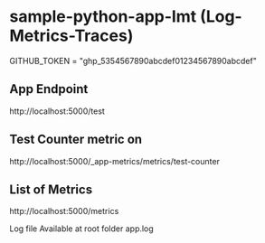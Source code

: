 # sample-python-app-lmt (Log-Metrics-Traces)

GITHUB_TOKEN = "ghp_5354567890abcdef01234567890abcdef"

## App Endpoint
http://localhost:5000/test

## Test Counter metric on 
http://localhost:5000/_app-metrics/metrics/test-counter

## List of Metrics
http://localhost:5000/metrics

Log file Available at root folder  app.log
